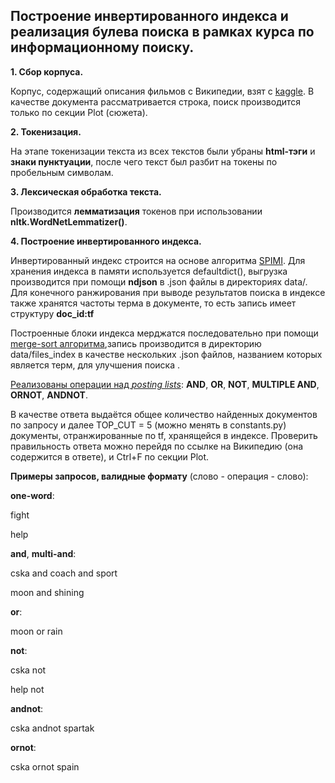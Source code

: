## Построение инвертированного индекса и реализация булева поиска в рамках курса по информационному поиску.


**1. Сбор корпуса.**

Корпус, содержащий описания фильмов с Википедии, взят с [kaggle](https://www.kaggle.com/jrobischon/wikipedia-movie-plots#wiki_movie_plots_deduped.csv). 
В качестве документа рассматривается строка, поиск производится только по секции Plot (сюжета). 

**2. Токенизация.**

На этапе токенизации текста из всех текстов были убраны **html-тэги** и **знаки пунктуации**, после чего текст был разбит на токены по пробельным символам.

**3. Лексическая обработка текста.**

Производится **лемматизация** токенов при использовании **nltk.WordNetLemmatizer()**.

**4. Построение инвертированного индекса.**

Инвертированный индекс строится на основе алгоритма [SPIMI](https://nlp.stanford.edu/IR-book/html/htmledition/single-pass-in-memory-indexing-1.html). 
Для хранения индекса в памяти используется defaultdict(), выгрузка производится при помощи **ndjson** в .json файлы в директориях data/.
Для конечного ранжирования при выводе результатов поиска в индексе также хранятся частоты терма в документе, то есть запись имеет структуру **doc_id:tf**

Построенные блоки индекса мерджатся последовательно при помощи [merge-sort алгоритма](https://nlp.stanford.edu/IR-book/html/htmledition/blocked-sort-based-indexing-1.html),запись производится в директорию data/files_index в качестве нескольких .json файлов, названием которых является терм, для улучшения поиска .

[Реализованы операции над *posting lists*](https://nlp.stanford.edu/IR-book/html/htmledition/processing-boolean-queries-1.html#sec:postingsintersection): **AND**, **OR**, **NOT**, **MULTIPLE AND**, **ORNOT**, **ANDNOT**. 

В качестве ответа выдаётся общее количество найденных документов по запросу и далее TOP_CUT = 5 (можно менять в constants.py) документы, отранжированные по tf, хранящейся в индексе.
Проверить правильность ответа можно перейдя по ссылке на Википедию (она содержится в ответе), и Ctrl+F по секции Plot.

**Примеры запросов, валидные формату** (слово - операция - слово):

**one-word**:

fight

help

**and**, **multi-and**:

cska and coach and sport

moon and shining

**or**:

moon or rain

**not**:

cska not

help not

**andnot**:

cska andnot spartak

**ornot**:

cska ornot spain
